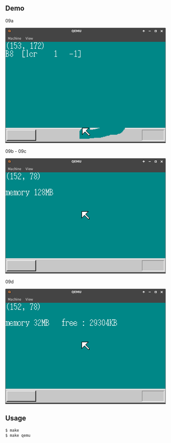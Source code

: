 ## Demo

09a

![template](https://github.com/watermelon892/OSPractice/blob/master/09/pic/09a.png)

09b - 09c

![template](https://github.com/watermelon892/OSPractice/blob/master/09/pic/09b.png)

09d

![template](https://github.com/watermelon892/OSPractice/blob/master/09/pic/09d.png)

## Usage

```
$ make
$ make qemu
```
